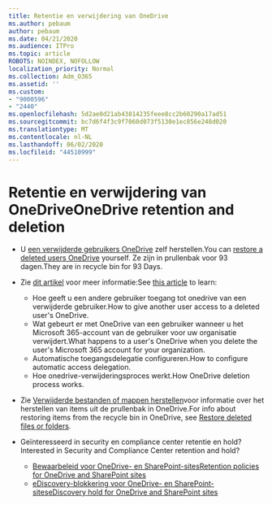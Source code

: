 ```yaml
---
title: Retentie en verwijdering van OneDrive
ms.author: pebaum
author: pebaum
ms.date: 04/21/2020
ms.audience: ITPro
ms.topic: article
ROBOTS: NOINDEX, NOFOLLOW
localization_priority: Normal
ms.collection: Adm_O365
ms.assetid: ''
ms.custom:
- "9000596"
- "2440"
ms.openlocfilehash: 5d2ae0d21ab43814235feee8cc2b60290a17ad51
ms.sourcegitcommit: bc7d6f4f3c9f7060d073f5130e1ec856e248d020
ms.translationtype: MT
ms.contentlocale: nl-NL
ms.lasthandoff: 06/02/2020
ms.locfileid: "44510999"
---
```

# <a name="onedrive-retention-and-deletion"></a><span data-ttu-id="3a9dc-102">Retentie en verwijdering van OneDrive</span><span class="sxs-lookup"><span data-stu-id="3a9dc-102">OneDrive retention and deletion</span></span>

- <span data-ttu-id="3a9dc-103">U [een verwijderde gebruikers OneDrive](https://docs.microsoft.com/onedrive/restore-deleted-onedrive) zelf herstellen.</span><span class="sxs-lookup"><span data-stu-id="3a9dc-103">You can [restore a deleted users OneDrive](https://docs.microsoft.com/onedrive/restore-deleted-onedrive) yourself.</span></span> <span data-ttu-id="3a9dc-104">Ze zijn in prullenbak voor 93 dagen.</span><span class="sxs-lookup"><span data-stu-id="3a9dc-104">They are in recycle bin for 93 Days.</span></span>

- <span data-ttu-id="3a9dc-105">Zie [dit artikel](https://docs.microsoft.com/onedrive/retention-and-deletion) voor meer informatie:</span><span class="sxs-lookup"><span data-stu-id="3a9dc-105">See [this article](https://docs.microsoft.com/onedrive/retention-and-deletion) to learn:</span></span>
    - <span data-ttu-id="3a9dc-106">Hoe geeft u een andere gebruiker toegang tot onedrive van een verwijderde gebruiker.</span><span class="sxs-lookup"><span data-stu-id="3a9dc-106">How to give another user access to a deleted user's OneDrive.</span></span>
    - <span data-ttu-id="3a9dc-107">Wat gebeurt er met OneDrive van een gebruiker wanneer u het Microsoft 365-account van de gebruiker voor uw organisatie verwijdert.</span><span class="sxs-lookup"><span data-stu-id="3a9dc-107">What happens to a user's OneDrive when you delete the user's Microsoft 365 account for your organization.</span></span>
    - <span data-ttu-id="3a9dc-108">Automatische toegangsdelegatie configureren.</span><span class="sxs-lookup"><span data-stu-id="3a9dc-108">How to configure automatic access delegation.</span></span>
    - <span data-ttu-id="3a9dc-109">Hoe onedrive-verwijderingsproces werkt.</span><span class="sxs-lookup"><span data-stu-id="3a9dc-109">How OneDrive deletion process works.</span></span>

- <span data-ttu-id="3a9dc-110">Zie [Verwijderde bestanden of mappen herstellen](https://support.office.com/article/949ada80-0026-4db3-a953-c99083e6a84f)voor informatie over het herstellen van items uit de prullenbak in OneDrive.</span><span class="sxs-lookup"><span data-stu-id="3a9dc-110">For info about restoring items from the recycle bin in OneDrive, see [Restore deleted files or folders](https://support.office.com/article/949ada80-0026-4db3-a953-c99083e6a84f).</span></span>

- <span data-ttu-id="3a9dc-111">Geïnteresseerd in security en compliance center retentie en hold?</span><span class="sxs-lookup"><span data-stu-id="3a9dc-111">Interested in Security and Compliance Center retention and hold?</span></span>
    - [<span data-ttu-id="3a9dc-112">Bewaarbeleid voor OneDrive- en SharePoint-sites</span><span class="sxs-lookup"><span data-stu-id="3a9dc-112">Retention policies for OneDrive and SharePoint sites</span></span>](https://docs.microsoft.com/microsoft-365/compliance/retention-policies)
    - [<span data-ttu-id="3a9dc-113">eDiscovery-blokkering voor OneDrive- en SharePoint-sites</span><span class="sxs-lookup"><span data-stu-id="3a9dc-113">eDiscovery hold for OneDrive and SharePoint sites</span></span>](https://docs.microsoft.com/office365/securitycompliance/ediscovery-cases#step-4-place-content-locations-on-hold)
